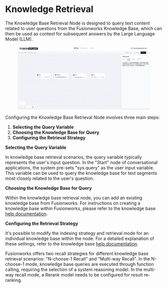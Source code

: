 # Knowledge Retrieval

The Knowledge Base Retrieval Node is designed to query text content related to user questions from the Fusionworks Knowledge Base, which can then be used as context for subsequent answers by the Large Language Model (LLM).

<figure><img src="/en/.gitbook/assets/guides/agent/node/knowledge/image (193).png" alt=""><figcaption></figcaption></figure>

Configuring the Knowledge Base Retrieval Node involves three main steps:

1. **Selecting the Query Variable**
2. **Choosing the Knowledge Base for Query**
3. **Configuring the Retrieval Strategy**

**Selecting the Query Variable**

In knowledge base retrieval scenarios, the query variable typically represents the user's input question. In the "Start" node of conversational applications, the system pre-sets "sys.query" as the user input variable. This variable can be used to query the knowledge base for text segments most closely related to the user's question.

**Choosing the Knowledge Base for Query**

Within the knowledge base retrieval node, you can add an existing knowledge base from Fusionworks. For instructions on creating a knowledge base within Fusionworks, please refer to the knowledge base [help documentation](/en/guides/knowledge-base/README.md).

**Configuring the Retrieval Strategy**

It's possible to modify the indexing strategy and retrieval mode for an individual knowledge base within the node. For a detailed explanation of these settings, refer to the knowledge base [help documentation](/en/guides/knowledge-base/README.md).

<!-- <figure><img src="/en/.gitbook/assets/guides/agent/node/knowledge/image (2) (1) (1) (1) (1) (1) (1) (1).png" alt=""><figcaption></figcaption></figure> -->

Fusionworks offers two recall strategies for different knowledge base retrieval scenarios: "N-choose-1 Recall" and "Multi-way Recall". In the N-choose-1 mode, knowledge base queries are executed through function calling, requiring the selection of a system reasoning model. In the multi-way recall mode, a Rerank model needs to be configured for result re-ranking. 

<!-- <figure><img src="/en/.gitbook/assets/guides/agent/node/knowledge/image (3) (1) (1) (1) (1) (1) (1) (1).png" alt=""><figcaption></figcaption></figure> -->
